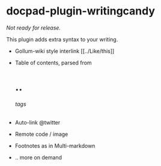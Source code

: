 docpad-plugin-writingcandy
==================

*Not ready for release.*


This plugin adds extra syntax to your writing.
- Gollum-wiki style interlink [[../Like/this]]
- Table of contents, parsed from <h1>..<h6> tags
- Auto-link @twitter
- Remote code / image
- Footnotes as in Multi-markdown

- .. more on demand
